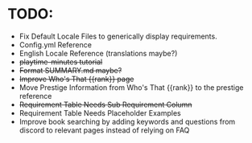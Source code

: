 # TODO:
- Fix Default Locale Files to generically display requirements.
- Config.yml Reference
- English Locale Reference (translations maybe?)
- ~~playtime-minutes tutorial~~
- ~~Format SUMMARY.md maybe?~~
- ~~Improve Who's That {{rank}} page~~
- Move Prestige Information from Who's That {{rank}} to the prestige reference
- ~~Requirement Table Needs Sub Requirement Column~~
- Requirement Table Needs Placeholder Examples
- Improve book searching by adding keywords and questions from discord to relevant pages instead of relying on FAQ
